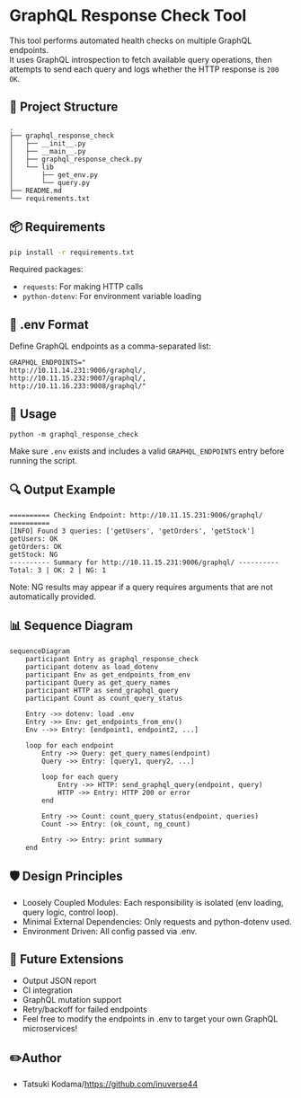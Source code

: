 # GraphQL Response Check Tool

This tool performs automated health checks on multiple GraphQL endpoints.  
It uses GraphQL introspection to fetch available query operations, then attempts to send each query and logs whether the HTTP response is `200 OK`.

## 📁 Project Structure
```
.
├── graphql_response_check
│   ├── __init__.py
│   ├── __main__.py
│   ├── graphql_response_check.py
│   └── lib
│       ├── get_env.py
│       └── query.py
├── README.md
└── requirements.txt
```
## 📦 Requirements

```bash
pip install -r requirements.txt
```

Required packages:
- `requests`: For making HTTP calls
- `python-dotenv`: For environment variable loading


## 📄 .env Format
Define GraphQL endpoints as a comma-separated list:
```
GRAPHQL_ENDPOINTS="
http://10.11.14.231:9006/graphql/,
http://10.11.15.232:9007/graphql/,
http://10.11.16.233:9008/graphql/"
```

## 🚀 Usage
```
python -m graphql_response_check
```
Make sure `.env` exists and includes a valid `GRAPHQL_ENDPOINTS` entry before running the script.


## 🔍 Output Example
```
========== Checking Endpoint: http://10.11.15.231:9006/graphql/ ==========
[INFO] Found 3 queries: ['getUsers', 'getOrders', 'getStock']
getUsers: OK
getOrders: OK
getStock: NG
---------- Summary for http://10.11.15.231:9006/graphql/ ----------
Total: 3 | OK: 2 | NG: 1
```
Note: NG results may appear if a query requires arguments that are not automatically provided.

## 📊 Sequence Diagram
```mermaid
sequenceDiagram
    participant Entry as graphql_response_check
    participant dotenv as load_dotenv
    participant Env as get_endpoints_from_env
    participant Query as get_query_names
    participant HTTP as send_graphql_query
    participant Count as count_query_status

    Entry ->> dotenv: load .env
    Entry ->> Env: get_endpoints_from_env()
    Env -->> Entry: [endpoint1, endpoint2, ...]

    loop for each endpoint
        Entry ->> Query: get_query_names(endpoint)
        Query ->> Entry: [query1, query2, ...]

        loop for each query
            Entry ->> HTTP: send_graphql_query(endpoint, query)
            HTTP ->> Entry: HTTP 200 or error
        end

        Entry ->> Count: count_query_status(endpoint, queries)
        Count ->> Entry: (ok_count, ng_count)

        Entry ->> Entry: print summary
    end
```

## 🛡️ Design Principles
- Loosely Coupled Modules: Each responsibility is isolated (env loading, query logic, control loop).
- Minimal External Dependencies: Only requests and python-dotenv used.
- Environment Driven: All config passed via .env.

## 🧩 Future Extensions
- Output JSON report
- CI integration
- GraphQL mutation support
- Retry/backoff for failed endpoints
- Feel free to modify the endpoints in .env to target your own GraphQL microservices!

## ✏️Author
- Tatsuki Kodama/https://github.com/inuverse44